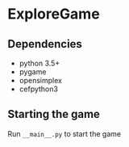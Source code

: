 # ExploreGame
## Dependencies
* python 3.5+
* pygame
* opensimplex
* cefpython3
## Starting the game
Run `__main__.py` to start the game